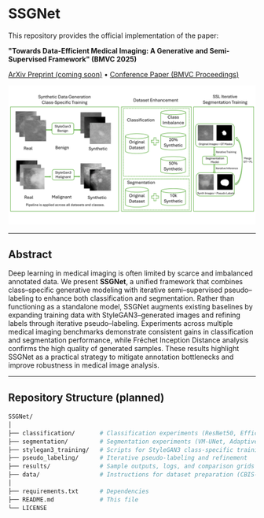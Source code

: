# SSGNet

This repository provides the official implementation of the paper:  

**"Towards Data-Efficient Medical Imaging: A Generative and Semi-Supervised Framework" (BMVC 2025)**  

[ArXiv Preprint (coming soon)]() • [Conference Paper (BMVC Proceedings)]()

<p align="center">
  <img src="images/diagram_BMVC.pdf" width="800px">
</p>

---

## Abstract
Deep learning in medical imaging is often limited by scarce and imbalanced annotated data. We present **SSGNet**, a unified framework that combines class–specific generative modeling with iterative semi–supervised pseudo–labeling to enhance both classification and segmentation. Rather than functioning as a standalone model, SSGNet augments existing baselines by expanding training data with StyleGAN3–generated images and refining labels through iterative pseudo–labeling. Experiments across multiple medical imaging benchmarks demonstrate consistent gains in classification and segmentation performance, while Fréchet Inception Distance analysis confirms the high quality of generated samples. These results highlight SSGNet as a practical strategy to mitigate annotation bottlenecks and improve robustness in medical image analysis.

---

## Repository Structure (planned)
```bash
SSGNet/
│
├── classification/       # Classification experiments (ResNet50, EfficientNet, etc.)
├── segmentation/         # Segmentation experiments (VM-UNet, Adaptive t-vMF Dice Loss)
├── stylegan3_training/   # Scripts for StyleGAN3 class-specific training
├── pseudo_labeling/      # Iterative pseudo-labeling and refinement
├── results/              # Sample outputs, logs, and comparison grids
├── data/                 # Instructions for dataset preparation (CBIS-DDSM, ISIC, Kvasir, etc.)
│
├── requirements.txt      # Dependencies
├── README.md             # This file
└── LICENSE
